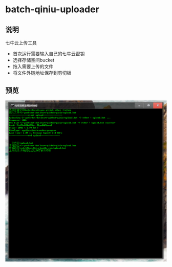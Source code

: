 # batch-qiniu-uploader

## 说明
七牛云上传工具
* 首次运行需要输入自己的七牛云密钥
* 选择存储空间bucket
* 拖入需要上传的文件
* 将文件外链地址保存到剪切板


## 预览
<div align=center><img src="https://github.com/bjc5233/batch-qiniu-uploader/raw/master/resources/demo.png"/></div>
